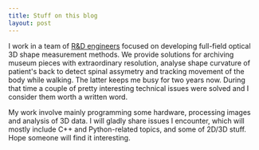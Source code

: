 ```yaml
---
title: Stuff on this blog
layout: post
---
```

I work in a team of [R&D engineers](http://ogx.mchtr.pw.edu.pl/) focused on developing full-field optical 3D shape measurement methods. We provide solutions for archiving museum pieces with extraordinary resolution, analyse shape curvature of patient's back to detect spinal assymetry and tracking movement of the body while walking. The latter keeps me busy for two years now. During that time a couple of pretty interesting technical issues were solved and I consider them worth a written word. 

My work involve mainly programming some hardware, processing images and analysis of 3D data. I will gladly share issues I encounter, which will mostly include C++ and Python-related topics, and some of 2D/3D stuff. Hope someone will find it interesting.